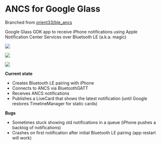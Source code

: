 ANCS for Google Glass
========

Branched from [orient33/ble_ancs](https://github.com/orient33/ble_ancs)

Google Glass GDK app to receive iPhone notifications using Apple Notification Center Services over Bluetooth LE (a.k.a. magic)

![](http://longzheng.github.io/glass_ble_ancs/screenshot1.png)

![](http://longzheng.github.io/glass_ble_ancs/screenshot2.png)

![](http://longzheng.github.io/glass_ble_ancs/screenshot3.png)

**Current state**
- Creates Bluetooth LE pairing with iPhone
- Connects to ANCS via BluetoothGATT
- Receives ANCS notifications
- Publishes a LiveCard that shows the latest notification (until Google restores TimelineManager for static cards)

**Bugs**
- Sometimes stuck showing old notifications in a queue (iPhone pushes a backlog of notifications)
- Crashes on first notification after initial Bluetooth LE pairing (app restart will work)
